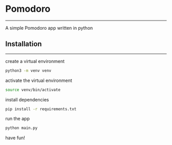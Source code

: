 # Pomodoro
---

A simple Pomodoro app written in python

## Installation
---

create a virtual environment
```bash
python3 -m venv venv
```

activate the virtual environment
```bash
source venv/bin/activate
```

install dependencies
```bash
pip install -r requirements.txt
```

run the app
```bash
python main.py
```

have fun!





